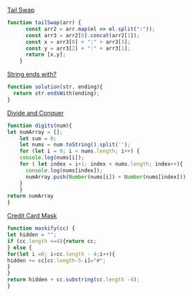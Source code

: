 
[Tail Swap](https://www.codewars.com/kata/5868812b15f0057e05000001)
```javascript
function tailSwap(arr) {
      const arr2 = arr.map(el => el.split(":"));
      const arr3 = arr2[0].concat(arr2[1]);
      const x = arr3[0] + ":" + arr3[3];
      const y = arr3[2] + ":" + arr3[1];
      return [x,y];
    }
```
[String ends with?](https://www.codewars.com/users/Anastasiia%20Paromova/completed_solutions)
```javascript
function solution(str, ending){
  return str.endsWith(ending);
}
```
[Divide and Conquer](https://www.codewars.com/kata/57eaec5608fed543d6000021)
```javascript
function digits(num){
let numArray = [];
	let sum = 0;
	let nums = num.toString().split('');
	for (let i = 0; i < nums.length; i++) {
    console.log(nums[i]);
    for ( let index = i+1; index < nums.length; index++){
      console.log(nums[index]);
      numArray.push(Number(nums[i]) + Number(nums[index]))
    }
	}
return numArray
}
```
[Credit Card Mask](https://www.codewars.com/kata/5412509bd436bd33920011bc)
```javascript
function maskify(cc) {
let hidden = "";
if (cc.length <=4){return cc;
} else {
for(let i =0; i<cc.length - 4;i++){
hidden += cc[cc.length-5-i]="#";
}
}
return hidden + cc.substring(cc.length -4);
}
```
